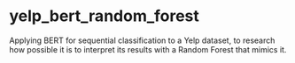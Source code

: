 # yelp_bert_random_forest
Applying BERT for sequential classification to a Yelp dataset, to research how possible it is to interpret its results with a Random Forest that mimics it. 
